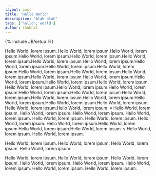 ```yaml
---
layout: post
title: "Hello World"
description: "blah blah"
tags: ['hello','world']
author: shobhit
---
```

{% include JB/setup %}

Hello World, lorem ipsum. Hello World, lorem ipsum.Hello World, lorem ipsum.Hello World, lorem ipsum.Hello World, lorem ipsum.Hello World, lorem ipsum.Hello World, lorem ipsum.Hello World, lorem ipsum.Hello World, lorem ipsum.Hello World, lorem ipsum.Hello World, lorem ipsum.Hello World, lorem ipsum.Hello World, lorem ipsum.Hello World, lorem ipsum.Hello World, lorem ipsum.Hello World, lorem ipsum.Hello World, lorem ipsum.Hello World, lorem ipsum.Hello World, lorem ipsum.
Hello World, lorem ipsum.Hello World, lorem ipsum.Hello World, lorem ipsum.Hello World, lorem ipsum.Hello World, lorem ipsum.Hello World, lorem ipsum.Hello World, lorem ipsum.Hello World, lorem ipsum.Hello World, lorem ipsum.Hello World, lorem ipsum.Hello World, lorem ipsum.
Hello World, lorem ipsum.Hello World, lorem ipsum.
v
Hello World, lorem ipsum.
Hello World, lorem ipsum.
Hello World, lorem ipsum.
Hello World, lorem ipsum.
Hello World, lorem ipsum.
Hello World, lorem ipsum.
Hello World, lorem ipsum.
Hello World, lorem ipsum.Hello World, lorem ipsum.Hello World, lorem ipsum.Hello World, lorem ipsum.
v
Hello World, lorem ipsum.
Hello World, lorem ipsum.

Hello World, lorem ipsum.
Hello World, lorem ipsum.
Hello World, lorem ipsum.
Hello World, lorem ipsum.

Hello World, lorem ipsum.
Hello World, lorem ipsum.
Hello World, lorem ipsum.
Hello World, lorem ipsum.
Hello World, lorem ipsum.
Hello World, lorem ipsum.
Hello World, lorem ipsum.
Hello World, lorem ipsum.

